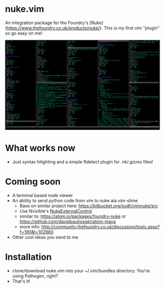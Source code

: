 # nuke.vim
An integration package for the Foundry's [Nuke] (https://www.thefoundry.co.uk/products/nuke/).  This is my first vim "plugin" so go easy on me!

![Screenshot of nuke.vim](https://github.com/heavyimage/nuke.vim/blob/master/docs/screenshot.png "Screenshot of nuke.vim")

# What works now
* Just syntax hilighting and a simple ftdetect plugin for .nk/.gizmo files!

# Coming soon
* A terminal based node viewer
* An ability to send python code from vim to nuke ala vim-slime
    * Base on similar project here: https://bitbucket.org/sydh/vimnuke/src
    * Use Nvizible's [NukeExternalControl](https://github.com/Nvizible/NukeExternalControl)
    * similar to: https://atom.io/packages/foundry-nuke or https://github.com/davidpaulrosser/atom-maya
    * more info: http://community.thefoundry.co.uk/discussion/topic.aspx?f=190&t=102660
* Other cool ideas you send to me

# Installation
* clone/download nuke.vim into your ~/.vim/bundles directory.  You're using Pathogen, right?
* That's it!
